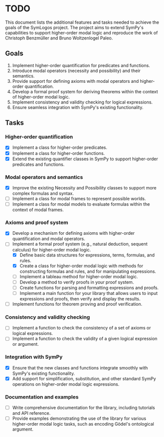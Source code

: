 # TODO

This document lists the additional features and tasks needed to achieve the goals of the SymLogos project. The project aims to extend SymPy's capabilities to support higher-order modal logic and reproduce the work of Christoph Benzmüller and Bruno Woltzenlogel Paleo.

## Goals

1. Implement higher-order quantification for predicates and functions.
2. Introduce modal operators (necessity and possibility) and their semantics.
3. Provide support for defining axioms with modal operators and higher-order quantification.
4. Develop a formal proof system for deriving theorems within the context of higher-order modal logic.
5. Implement consistency and validity checking for logical expressions.
6. Ensure seamless integration with SymPy's existing functionality.

## Tasks

### Higher-order quantification

- [x] Implement a class for higher-order predicates.
- [x] Implement a class for higher-order functions.
- [x] Extend the existing quantifier classes in SymPy to support higher-order predicates and functions.

### Modal operators and semantics

- [x] Improve the existing Necessity and Possibility classes to support more complex formulas and syntax.
- [ ] Implement a class for modal frames to represent possible worlds.
- [ ] Implement a class for modal models to evaluate formulas within the context of modal frames.

### Axioms and proof system

- [x] Develop a mechanism for defining axioms with higher-order quantification and modal operators.
- [ ] Implement a formal proof system (e.g., natural deduction, sequent calculus) for higher-order modal logic.
    - [x] Define basic data structures for expressions, terms, formulas, and rules.
    - [x] Create a class for higher-order modal logic with methods for constructing formulas and rules, and for manipulating expressions.
    - [ ] Implement a tableau method for higher-order modal logic.
    - [ ] Develop a method to verify proofs in your proof system.
    - [ ] Create functions for parsing and formatting expressions and proofs.
    - [ ] Implement a main function for your library that allows users to input expressions and proofs, then verify and display the results.
- [ ] Implement functions for theorem proving and proof verification.

### Consistency and validity checking

- [ ] Implement a function to check the consistency of a set of axioms or logical expressions.
- [ ] Implement a function to check the validity of a given logical expression or argument.

### Integration with SymPy

- [x] Ensure that the new classes and functions integrate smoothly with SymPy's existing functionality.
- [x] Add support for simplification, substitution, and other standard SymPy operations on higher-order modal logic expressions.

### Documentation and examples

- [ ] Write comprehensive documentation for the library, including tutorials and API reference.
- [ ] Provide examples demonstrating the use of the library for various higher-order modal logic tasks, such as encoding Gödel's ontological argument.
